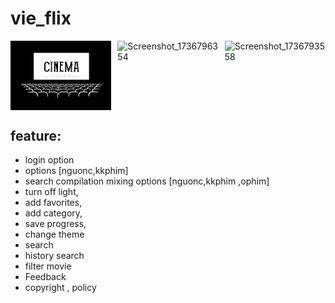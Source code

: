 # vie_flix

<div style="display: flex; justify-content: space-between;">
    <img src="assets/images/cinema.png" alt="main_demo" width="32%" />
    <img src="https://github.com/user-attachments/assets/e5ad26e3-7e03-449f-8dd9-d68dd6130ab2" alt="Screenshot_1736796354" width="32%" />
    <img src="https://github.com/user-attachments/assets/9f1bea4b-c466-4ce9-94ac-8a25628e414e" alt="Screenshot_1736793558" width="32%" />
</div>

## feature:

-   login option
-   options [nguonc,kkphim]
-   search compilation mixing options [nguonc,kkphim ,ophim]
-   turn off light,
-   add favorites,
-   add category,
-   save progress,
-   change theme
-   search
-   history search
-   filter movie
-   Feedback
-   copyright , policy
